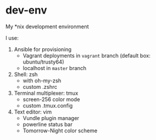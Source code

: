 # dev-env
My \*nix development environment

I use:

1. Ansible for provisioning
   * Vagrant deployments in `vagrant` branch (default box: ubuntu/trusty64)
   * localhost in `master` branch
2. Shell: zsh
   * with oh-my-zsh
   * custom .zshrc
3. Terminal multiplexer: tmux
   * screen-256 color mode
   * custom .tmux.config
4. Text editor: vim
   * Vundle plugin manager
   * powerline status bar
   * Tomorrow-Night color scheme

